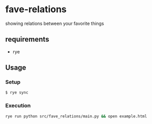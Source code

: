 # fave-relations

showing relations between your favorite things

## requirements
- rye

## Usage

### Setup

```bash
$ rye sync
```

### Execution

```bash
rye run python src/fave_relations/main.py && open example.html
```
